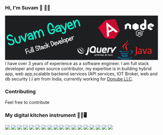 ### Hi, I'm Suvam 👋 🙋‍♂️
![](https://github.com/suvamrox/suvamrox/blob/main/banner.jpeg)
I have over 3 years of experience as a software engineer. I am full stack developer and open source contributor, my expertise is in building hybrid app, web app,scalable backend services (API services, IOT Broker, web and db security ).I am from India, currently working for [Donube LLC](https://www.donube.com).

### Contributing
Feel free to contribute 

### My digital kitchen instrument  📐📏🖥
![](https://img.shields.io/badge/Linux-informational?style=flat&logo=linux&logoColor=white&color=2bbc8a)
![](https://img.shields.io/badge/%20-Visual%20Studio%20Code-informational?style=flat&logo=Visual%20Studio%20Code&logoColor=white&color=2bbc8a)
![](https://img.shields.io/badge/JavaScript-informational?style=flat&logo=JavaScript&logoColor=white&color=2bbc8a)
![](https://img.shields.io/badge/jQuery-informational?style=flat&logo=jQuery&logoColor=white&color=2bbc8a)
![](https://img.shields.io/badge/TypeScript-informational?style=flat&logo=TypeScript&logoColor=white&color=2bbc8a)
![](https://img.shields.io/badge/Node.js-informational?style=flat&logo=Node.js&logoColor=white&color=2bbc8a)
![](https://img.shields.io/badge/Express-informational?style=flat&logo=Express&logoColor=white&color=2bbc8a)
![](https://img.shields.io/badge/Ionic-informational?style=flat&logo=Ionic&logoColor=white&color=2bbc8a)
![](https://img.shields.io/badge/Angular-informational?style=flat&logo=Angular&logoColor=white&color=2bbc8a)
![](https://img.shields.io/badge/JSON%20Web%20Tokens-informational?style=flat&logo=JSON%20Web%20Tokens&logoColor=white&color=2bbc8a)
![](https://img.shields.io/badge/Firebase-informational?style=flat&logo=Firebase&logoColor=white&color=2bbc8a)
![](https://img.shields.io/badge/Socket.io-informational?style=flat&logo=Socket.io&logoColor=white&color=2bbc8a)
![](https://img.shields.io/badge/MQTT-informational?style=flat&logo=Eclipse%20Mosquitto&logoColor=white&color=2bbc8a)
![](https://img.shields.io/badge/Let’s%20Encrypt-informational?style=flat&logo=Let’s%20Encrypt&logoColor=white&color=2bbc8a)
![](https://img.shields.io/badge/MongoDB-informational?style=flat&logo=MongoDB&logoColor=white&color=2bbc8a)
![](https://img.shields.io/badge/DigitalOcean-informational?style=flat&logo=DigitalOcean&logoColor=white&color=2bbc8a)
![](https://img.shields.io/badge/Postman-informational?style=flat&logo=Postman&logoColor=white&color=2bbc8a)
![](https://img.shields.io/badge/PageSpeed%20Insights-informational?style=flat&logo=PageSpeed%20Insights&logoColor=white&color=2bbc8a)






<!--
**suvamrox/suvamrox** is a ✨ _special_ ✨ repository because its `README.md` (this file) appears on your GitHub profile.

Here are some ideas to get you started:

- 🔭 I’m currently working on ...
- 🌱 I’m currently learning ...
- 👯 I’m looking to collaborate on ...
- 🤔 I’m looking for help with ...
- 💬 Ask me about ...
- 📫 How to reach me: ...
- 😄 Pronouns: ...
- ⚡ Fun fact: ...
-->
